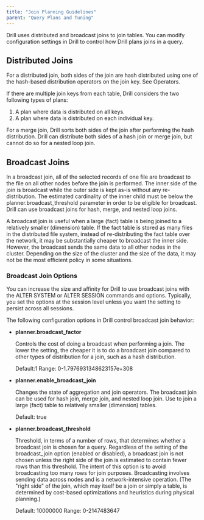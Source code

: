 ```yaml
---
title: "Join Planning Guidelines"
parent: "Query Plans and Tuning"
--- 
```


Drill uses distributed and broadcast joins to join tables. You can modify configuration settings in Drill to control how Drill plans joins in a query.

## Distributed Joins
For a distributed join, both sides of the join are hash distributed using one of the hash-based distribution operators on the join key. See Operators. 

If there are multiple join keys from each table, Drill considers the two following types of plans:  
1. A plan where data is distributed on all keys.  
2. A plan where data is distributed on each individual key.  
 
For a merge join, Drill sorts both sides of the join after performing the hash distribution. Drill can distribute both sides of a hash join or merge join, but cannot do so for a nested loop join. 

## Broadcast Joins
In a broadcast join, all of the selected records of one file are broadcast to the file on all other nodes before the join is performed. The inner side of the join is broadcast while the outer side is kept as-is without any re-distribution. The estimated cardinality of the inner child must be below the planner.broadcast_threshold parameter in order to be eligible for broadcast.  Drill can use broadcast joins for hash, merge, and nested loop joins.
 
A broadcast join is useful when a large (fact) table is being joined to a relatively smaller (dimension) table. If the fact table is stored as many files in the distributed file system, instead of re-distributing the fact table over the network, it may be substantially cheaper to broadcast the inner side.  However, the broadcast sends the same data to all other nodes in the cluster.  Depending on the size of the cluster and the size of the data, it may not be the most efficient policy in some situations.
 
### Broadcast Join Options
You can increase the size and affinity for Drill to use broadcast joins with the ALTER SYSTEM or ALTER SESSION commands and options. Typically, you set the options at the session level unless you want the setting to persist across all sessions.

The following configuration options in Drill control broadcast join behavior:  

* **planner.broadcast_factor** 

     Controls the cost of doing a broadcast when performing a join.  The lower the setting, the cheaper it is to do a broadcast join compared to other types of distribution for a join, such as a hash distribution.  

     Default:1 Range: 0-1.7976931348623157e+308

* **planner.enable\_broadcast_join**  

     Changes the state of aggregation and join operators. The broadcast join can be used for hash join, merge join, and nested loop join. Use to join a large (fact) table to relatively smaller (dimension) tables.  

     Default: true 

* **planner.broadcast_threshold**  

    Threshold, in terms of a number of rows, that determines whether a broadcast join is chosen for a query. Regardless of the setting of the broadcast_join option (enabled or disabled), a broadcast join is not chosen unless the right side of the join is estimated to contain fewer rows than this threshold. The intent of this option is to avoid broadcasting too many rows for join purposes. Broadcasting involves sending data across nodes and is a network-intensive operation. (The "right side" of the join, which may itself be a join or simply a table, is determined by cost-based optimizations and heuristics during physical planning.)  
    
    Default: 10000000 Range: 0-2147483647

